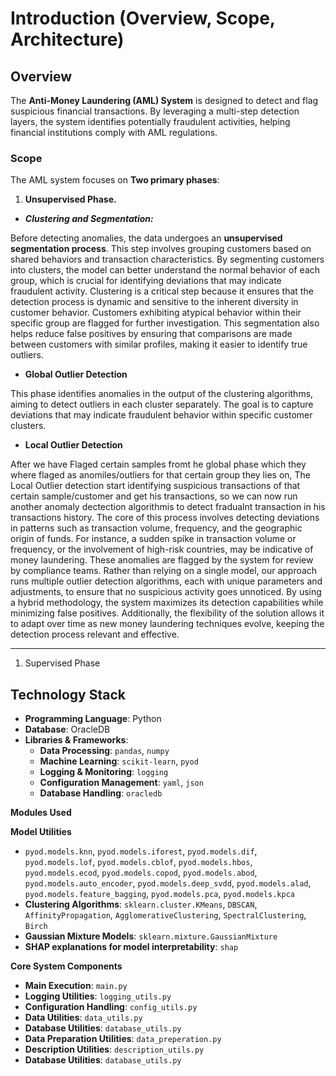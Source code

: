 # Introduction (Overview, Scope, Architecture)

## Overview

The **Anti-Money Laundering (AML) System** is designed to detect and flag suspicious financial transactions. By leveraging a multi-step detection layers, the system identifies potentially fraudulent activities, helping financial institutions comply with AML regulations.

### Scope

The AML system focuses on **Two primary phases**:

1. **Unsupervised Phase.**

* _**Clustering and Segmentation:**_

Before detecting anomalies, the data undergoes an **unsupervised segmentation process**. This step involves grouping customers based on shared behaviors and transaction characteristics. By segmenting customers into clusters, the model can better understand the normal behavior of each group, which is crucial for identifying deviations that may indicate fraudulent activity. Clustering is a critical step because it ensures that the detection process is dynamic and sensitive to the inherent diversity in customer behavior. Customers exhibiting atypical behavior within their specific group are flagged for further investigation. This segmentation also helps reduce false positives by ensuring that comparisons are made between customers with similar profiles, making it easier to identify true outliers.



* **Global Outlier Detection**

This phase identifies anomalies in the output of the clustering algorithms, aiming to detect outliers in each cluster separately. The goal is to capture deviations that may indicate fraudulent behavior within specific customer clusters.



* **Local Outlier Detection**

After we have Flaged certain samples fromt he global phase which they where flaged as anomiles/outliers for that certain group they lies on, The Local Outlier detection start identifying suspicious transactions of that certain sample/customer and get his transactions, so we can now run another anomaly dectection algorithmis to detect fradualnt transaction in his transactions history. The core of this process involves detecting deviations in patterns such as transaction volume, frequency, and the geographic origin of funds. For instance, a sudden spike in transaction volume or frequency, or the involvement of high-risk countries, may be indicative of money laundering. These anomalies are flagged by the system for review by compliance teams. Rather than relying on a single model, our approach runs multiple outlier detection algorithms, each with unique parameters and adjustments, to ensure that no suspicious activity goes unnoticed. By using a hybrid methodology, the system maximizes its detection capabilities while minimizing false positives. Additionally, the flexibility of the solution allows it to adapt over time as new money laundering techniques evolve, keeping the detection process relevant and effective.

***





1. Supervised Phase



## Technology Stack

* **Programming Language**: Python
* **Database**: OracleDB
* **Libraries & Frameworks**:
  * **Data Processing**: `pandas`, `numpy`
  * **Machine Learning**: `scikit-learn`, `pyod`
  * **Logging & Monitoring**: `logging`
  * **Configuration Management**: `yaml`, `json`
  * **Database Handling**: `oracledb`

**Modules Used**

**Model Utilities**

* `pyod.models.knn`, `pyod.models.iforest`, `pyod.models.dif`, `pyod.models.lof`, `pyod.models.cblof`, `pyod.models.hbos`, `pyod.models.ecod`, `pyod.models.copod`, `pyod.models.abod`, `pyod.models.auto_encoder`, `pyod.models.deep_svdd`, `pyod.models.alad`, `pyod.models.feature_bagging`, `pyod.models.pca`, `pyod.models.kpca`
* **Clustering Algorithms**: `sklearn.cluster.KMeans`, `DBSCAN`, `AffinityPropagation`, `AgglomerativeClustering`, `SpectralClustering`, `Birch`
* **Gaussian Mixture Models**: `sklearn.mixture.GaussianMixture`
* **SHAP explanations for model interpretability**: `shap`

**Core System Components**

* **Main Execution**: `main.py`
* **Logging Utilities**: `logging_utils.py`
* **Configuration Handling**: `config_utils.py`
* **Data Utilities**: `data_utils.py`
* **Database Utilities**: `database_utils.py`
* **Data Preparation Utilities**: `data_preperation.py`
* **Description Utilities**: `description_utils.py`
* **Database Utilities**: `database_utils.py`









